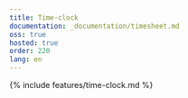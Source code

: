 ```yaml
---
title: Time-clock
documentation: _documentation/timesheet.md
oss: true
hosted: true
order: 220
lang: en
---
```


{% include features/time-clock.md %}